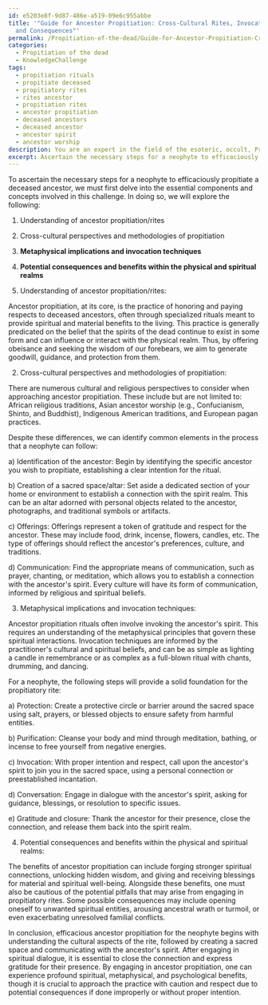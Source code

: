 ```yaml
---
id: e5203e8f-9d87-486e-a519-09e6c955abbe
title: '"Guide for Ancestor Propitiation: Cross-Cultural Rites, Invocation Techniques,
  and Consequences"'
permalink: /Propitiation-of-the-dead/Guide-for-Ancestor-Propitiation-Cross-Cultural-Rites-Invocation-Techniques-and-Consequences/
categories:
  - Propitiation of the dead
  - KnowledgeChallenge
tags:
  - propitiation rituals
  - propitiate deceased
  - propitiatory rites
  - rites ancestor
  - propitiation rites
  - ancestor propitiation
  - deceased ancestors
  - deceased ancestor
  - ancestor spirit
  - ancestor worship
description: You are an expert in the field of the esoteric, occult, Propitiation of the dead and Education. You are a writer of tests, challenges, books and deep knowledge on Propitiation of the dead for initiates and students to gain deep insights and understanding from. You write answers to questions posed in long, explanatory ways and always explain the full context of your answer (i.e., related concepts, formulas, examples, or history), as well as the step-by-step thinking process you take to answer the challenges. Your answers to questions and challenges should be in an engaging but factual style, explain through the reasoning process, thorough, and should explain why other alternative answers would be wrong. Summarize the key themes, ideas, and conclusions at the end.
excerpt: Ascertain the necessary steps for a neophyte to efficaciously propitiate a deceased ancestor, taking into account the cross-cultural perspectives and methodologies, metaphysical implications, and the appropriate invocation techniques, while additionally discerning the potential consequences and benefits that the propitiatory rite may incur within the physical and spiritual realms.
---
```

To ascertain the necessary steps for a neophyte to efficaciously propitiate a deceased ancestor, we must first delve into the essential components and concepts involved in this challenge. In doing so, we will explore the following:

1. Understanding of ancestor propitiation/rites
2. Cross-cultural perspectives and methodologies of propitiation
3. **Metaphysical implications and invocation techniques**
4. **Potential consequences and benefits within the physical and spiritual realms**

1. Understanding of ancestor propitiation/rites:

Ancestor propitiation, at its core, is the practice of honoring and paying respects to deceased ancestors, often through specialized rituals meant to provide spiritual and material benefits to the living. This practice is generally predicated on the belief that the spirits of the dead continue to exist in some form and can influence or interact with the physical realm. Thus, by offering obeisance and seeking the wisdom of our forebears, we aim to generate goodwill, guidance, and protection from them.

2. Cross-cultural perspectives and methodologies of propitiation:

There are numerous cultural and religious perspectives to consider when approaching ancestor propitiation. These include but are not limited to: African religious traditions, Asian ancestor worship (e.g., Confucianism, Shinto, and Buddhist), Indigenous American traditions, and European pagan practices.

Despite these differences, we can identify common elements in the process that a neophyte can follow:

a) Identification of the ancestor: Begin by identifying the specific ancestor you wish to propitiate, establishing a clear intention for the ritual.

b) Creation of a sacred space/altar: Set aside a dedicated section of your home or environment to establish a connection with the spirit realm. This can be an altar adorned with personal objects related to the ancestor, photographs, and traditional symbols or artifacts.

c) Offerings: Offerings represent a token of gratitude and respect for the ancestor. These may include food, drink, incense, flowers, candles, etc. The type of offerings should reflect the ancestor's preferences, culture, and traditions.

d) Communication: Find the appropriate means of communication, such as prayer, chanting, or meditation, which allows you to establish a connection with the ancestor's spirit. Every culture will have its form of communication, informed by religious and spiritual beliefs.

3. Metaphysical implications and invocation techniques:

Ancestor propitiation rituals often involve invoking the ancestor's spirit. This requires an understanding of the metaphysical principles that govern these spiritual interactions. Invocation techniques are informed by the practitioner's cultural and spiritual beliefs, and can be as simple as lighting a candle in remembrance or as complex as a full-blown ritual with chants, drumming, and dancing.

For a neophyte, the following steps will provide a solid foundation for the propitiatory rite:

a) Protection: Create a protective circle or barrier around the sacred space using salt, prayers, or blessed objects to ensure safety from harmful entities.

b) Purification: Cleanse your body and mind through meditation, bathing, or incense to free yourself from negative energies.

c) Invocation: With proper intention and respect, call upon the ancestor's spirit to join you in the sacred space, using a personal connection or preestablished incantation.

d) Conversation: Engage in dialogue with the ancestor's spirit, asking for guidance, blessings, or resolution to specific issues.

e) Gratitude and closure: Thank the ancestor for their presence, close the connection, and release them back into the spirit realm.

4. Potential consequences and benefits within the physical and spiritual realms:

The benefits of ancestor propitiation can include forging stronger spiritual connections, unlocking hidden wisdom, and giving and receiving blessings for material and spiritual well-being. Alongside these benefits, one must also be cautious of the potential pitfalls that may arise from engaging in propitiatory rites. Some possible consequences may include opening oneself to unwanted spiritual entities, arousing ancestral wrath or turmoil, or even exacerbating unresolved familial conflicts.

In conclusion, efficacious ancestor propitiation for the neophyte begins with understanding the cultural aspects of the rite, followed by creating a sacred space and communicating with the ancestor's spirit. After engaging in spiritual dialogue, it is essential to close the connection and express gratitude for their presence. By engaging in ancestor propitiation, one can experience profound spiritual, metaphysical, and psychological benefits, though it is crucial to approach the practice with caution and respect due to potential consequences if done improperly or without proper intention.
